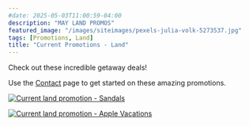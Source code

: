 ```yaml
---
#date: 2025-05-03T11:00:59-04:00
description: "MAY LAND PROMOS"
featured_image: "/images/siteimages/pexels-julia-volk-5273537.jpg"
tags: [Promotions, Land]
title: "Current Promotions - Land"
---
```


Check out these incredible getaway deals!

Use the [Contact](/contact) page to get started on these amazing promotions.

[![Current land promotion - Sandals](/images/siteimages/land_sandals_may.png)](https://tap.myagentgenie.com/wp-content/uploads/2025/03/Beach-Gold-March-2025.pdf)

[![Current land promotion - Apple Vacations](/images/siteimages/land_apple_may.png)](https://tap.myagentgenie.com/wp-content/uploads/2025/05/ALG-gold-May-2025.pdf)